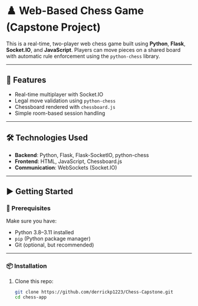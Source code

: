
# ♟️ Web-Based Chess Game (Capstone Project)

This is a real-time, two-player web chess game built using **Python**, **Flask**, **Socket.IO**, and **JavaScript**. Players can move pieces on a shared board with automatic rule enforcement using the `python-chess` library.

---

## 🚀 Features

- Real-time multiplayer with Socket.IO
- Legal move validation using `python-chess`
- Chessboard rendered with `chessboard.js`
- Simple room-based session handling

---

## 🛠️ Technologies Used

- **Backend**: Python, Flask, Flask-SocketIO, python-chess
- **Frontend**: HTML, JavaScript, Chessboard.js
- **Communication**: WebSockets (Socket.IO)

---

## ▶️ Getting Started

### 🔧 Prerequisites

Make sure you have:

- Python 3.8–3.11 installed
- `pip` (Python package manager)
- Git (optional, but recommended)

---

### 📦 Installation

1. Clone this repo:
   ```bash
   git clone https://github.com/derrickp1223/Chess-Capstone.git
   cd chess-app
